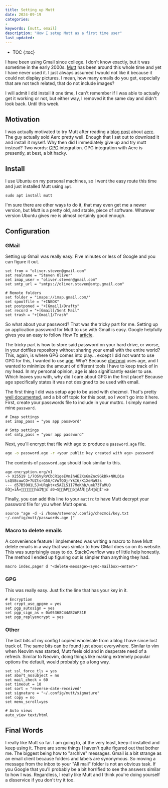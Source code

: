 ```yaml
---
title: Setting up Mutt
date: 2024-09-19
categories:
-
keywords: [mutt, email]
description: "How I setup Mutt as a first time user"
last_updated:
---
```


* TOC
{:toc}

I have been using Gmail since college. I don't know exactly, but it was sometime
in the early 2000s. [Mutt](http://www.mutt.org/) has been around this whole time
and yet I have never used it. I just always assumed I would not like it because
it could not display pictures. I mean, how many emails do you get, especially
that are not tech related, that do not include images? 
<!--more-->
I will admit I did install it one time, I can't remember if I was able to
actually get it working or not, but either way, I removed it the same day and
didn't look back. Until this week.

## Motivation

I was actually motivated to try Mutt after reading a [blog
post](https://blog.sergeantbiggs.net/posts/aerc-a-well-crafted-tui-for-email/)
about [aerc](https://aerc-mail.org/). The guy actually sold Aerc pretty well.
Enough that I set out to download it and install it myself. Why then did I
immediately give up and try mutt instead? Two words: [GPG](https://gnupg.org/)
integration. GPG integration with Aerc is presently, at best, a bit hacky.

## Install

I use Ubuntu on my personal machines, so I went the easy route this time and
just installed Mutt using `apt`.

```shell
sudo apt install mutt
```

I'm sure there are other ways to do it, that may even get me a newer version,
but Mutt is a pretty old, and stable, piece of software. Whatever version Ubuntu
gives me is almost certainly good enough.

## Configuration

### GMail

Setting up Gmail was really easy. Five minutes or less of Google and you can
figure it out.

```text
set from = "oliver.steven@gmail.com"
set realname = "Steven Oliver"
set imap_user = "oliver.steven@gmail.com"
set smtp_url = "smtps://oliver.steven@smtp.gmail.com"

# Remote folders
set folder = "imaps://imap.gmail.com/"
set spoolfile = "+INBOX"
set postponed = "+[Gmail]/Drafts"
set record = "+[Gmail]/Sent Mail"
set trash = "+[Gmail]/Trash"
```

So what about your password? That was the tricky part for me. Setting up an
application password for Mutt to use with Gmail is easy. Google helpfully gives
you an easy to follow How To
[article](https://knowledge.workspace.google.com/kb/how-to-create-app-passwords-000009237).

The tricky part is how to store said password on your hard drive, or worse, in
your dotfiles repository without sharing your email with the entire world? This,
again, is where GPG comes into play... except I did not want to use GPG for
this, I wanted to use [age](https://github.com/FiloSottile/age). Why? Because
[chezmoi](https://www.chezmoi.io/) uses age, and I wanted to minimize the amount
of different tools I have to keep track of in my head. In my personal opinion,
age is also significantly easier to use. Which leaves you with, why did I care
about GPG in the first place? Because age specifically states it was not
designed to be used with email.

The first thing I did was setup age to be used with chezmoi. That's pretty [well
documented](https://www.chezmoi.io/user-guide/encryption/age/), and a bit off
topic for this post, so I won't go into it here. First, create your passwords
file to include in your muttrc. I simply named mine `password`.

```text
# Imap settings
set imap_pass = "you app password"

# Smtp settings
set smtp_pass = "your app password"
```

Next, you'll encrypt that file with age to produce a `password.age` file.
```bash
age -o password.age -r <your public key created with age> password
```

The contents of `password.age` should look similar to this.
```text
age-encryption.org/v1
-> X25519 1/7OSVyRVCbCR1geEVmih4EZKsGmZnc9GkDk+NRLDio
LsQSBcuwCO+7UZtsrG5G/CVuTQOjrYkI6/K1XeNa93s
--- d57B50H1L5J+URqkt+x5AZLS1I7MoKhb/umk73TaMUQ
ÈÒ=ïÅ»hùÌ¶¢`£0¬SÁPóÁÀÑ|ÂHóÍ'»æ
```

Finally, you can add this line to your `muttrc` to have Mutt decrypt your
password file for you when Mutt opens.
```text
source "age -d -i /home/steveno/.config/chezmoi/key.txt ~/.config/mutt/passwords.age |"
```

### Macro to delete emails
A convenience feature I implemented was writing a macro to have Mutt delete
emails in a way that was similar to how GMail does so on its website. This was
surprisingly easy to do. StackOverflow was of little help honestly. The method I
ended up figuring out is simpler than anything they had.

```text
macro index,pager d "<delete-message><sync-mailbox><enter>"
```

### GPG
This was really easy. Just fix the line that has your key in it.

```text
# Encryption
set crypt_use_gpgme = yes
set pgp_autosign = yes
set pgp_sign_as = 0x05368C44AB2AF31E
set pgp_replyencrypt = yes
```

### Other

The last bits of my config I copied wholesale from a blog I have since lost
track of. The same bits can be found just about everywhere. Similar to vim when
Neovim was started, Mutt feels old and in desperate need of a refresh. Similar
to Neovim, doing things like making extremely popular options the default, would
probably go a long way.

```text
set ssl_force_tls = yes
set abort_nosubject = no
set mail_check = 60
set timeout = 10
set sort = "reverse-date-received"
set signature = "~/.config/mutt/signature"
set copy = no
set menu_scroll=yes

# Auto views
auto_view text/html
```

## Final Words

I really like Mutt so far. I am going to, at the very least, keep it installed
and keep using it. There are some things I haven't quite figured out that bother
me. The biggest being how to "archive" messages. Gmail is a bit strange as an
email client because folders and labels are synonymous. So moving a message from
the inbox to your "All mail" folder is not an obvious task. If you Google that
you'll probably be a bit horrified to see the answers similar to how I was.
Regardless, I really like Mutt and I think you're doing yourself a disservice if
you don't try it too.

